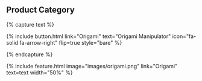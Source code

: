 ---
---
 

## Product Category

{% capture text %}

{%
  include button.html
  link="Origami"
  text="Origami Manipulator"
  icon="fa-solid fa-arrow-right"
  flip=true
  style="bare"
%}

{% endcapture %}

{%
  include feature.html
  image="images/origami.png"
  link="Origami"
  text=text
  width="50%"
%}


 